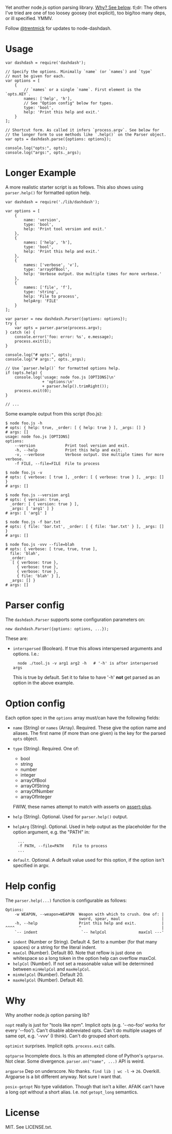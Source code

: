 Yet another node.js option parsing library.
[Why? See below](#why). tl;dr: The others I've tried are one of
too loosey goosey (not explicit), too big/too many deps, or ill specified.
YMMV.

Follow <a href="https://twitter.com/intent/user?screen_name=trentmick" target="_blank">@trentmick</a>
for updates to node-dashdash.


# Usage

    var dashdash = require('dashdash');

    // Specify the options. Minimally `name` (or `names`) and `type`
    // must be given for each.
    var options = [
        {
            // `names` or a single `name`. First element is the `opts.KEY`.
            names: ['help', 'h'],
            // See "Option config" below for types.
            type: 'bool',
            help: 'Print this help and exit.'
        }
    ];

    // Shortcut form. As called it infers `process.argv`. See below for
    // the longer form to use methods like `.help()` on the Parser object.
    var opts = dashdash.parse({options: options});

    console.log("opts:", opts);
    console.log("args:", opts._args);


# Longer Example

A more realistic starter script is as follows. This also shows using
`parser.help()` for formatted option help.

    var dashdash = require('./lib/dashdash');

    var options = [
        {
            name: 'version',
            type: 'bool',
            help: 'Print tool version and exit.'
        },
        {
            names: ['help', 'h'],
            type: 'bool',
            help: 'Print this help and exit.'
        },
        {
            names: ['verbose', 'v'],
            type: 'arrayOfBool',
            help: 'Verbose output. Use multiple times for more verbose.'
        },
        {
            names: ['file', 'f'],
            type: 'string',
            help: 'File to process',
            helpArg: 'FILE'
        }
    ];

    var parser = new dashdash.Parser({options: options});
    try {
        var opts = parser.parse(process.argv);
    } catch (e) {
        console.error('foo: error: %s', e.message);
        process.exit(1);
    }

    console.log("# opts:", opts);
    console.log("# args:", opts._args);

    // Use `parser.help()` for formatted options help.
    if (opts.help) {
        console.log('usage: node foo.js [OPTIONS]\n'
                    + 'options:\n'
                    + parser.help().trimRight());
        process.exit(0);
    }

    // ...


Some example output from this script (foo.js):

    $ node foo.js -h
    # opts: { help: true, _order: [ { help: true } ], _args: [] }
    # args: []
    usage: node foo.js [OPTIONS]
    options:
        --version             Print tool version and exit.
        -h, --help            Print this help and exit.
        -v, --verbose         Verbose output. Use multiple times for more verbose.
        -f FILE, --file=FILE  File to process

    $ node foo.js -v
    # opts: { verbose: [ true ], _order: [ { verbose: true } ], _args: [] }
    # args: []

    $ node foo.js --version arg1
    # opts: { version: true,
      _order: [ { version: true } ],
      _args: [ 'arg1' ] }
    # args: [ 'arg1' ]

    $ node foo.js -f bar.txt
    # opts: { file: 'bar.txt', _order: [ { file: 'bar.txt' } ], _args: [] }
    # args: []

    $ node foo.js -vvv --file=blah
    # opts: { verbose: [ true, true, true ],
      file: 'blah',
      _order:
       [ { verbose: true },
         { verbose: true },
         { verbose: true },
         { file: 'blah' } ],
      _args: [] }
    # args: []


# Parser config

The `dashdash.Parser` supports some configuration parameters on:

    new dashdash.Parser({options: options, ...});

These are:

- `interspersed` (Boolean). If true this allows interspersed arguments and
  options. I.e.:

        node ./tool.js -v arg1 arg2 -h   # '-h' is after interspersed args

  This is true by default. Set it to false to have '-h' **not** get parsed
  as an option in the above example.


# Option config

Each option spec in the `options` array must/can have the following fields:

- `name` (String) or `names` (Array). Required. These give the option name
  and aliases. The first name (if more than one given) is the key for the
  parsed `opts` object.

- `type` (String). Required. One of:

    - bool
    - string
    - number
    - integer
    - arrayOfBool
    - arrayOfString
    - arrayOfNumber
    - arrayOfInteger

  FWIW, these names attempt to match with asserts on
  [assert-plus](https://github.com/mcavage/node-assert-plus).

- `help` (String). Optional. Used for `parser.help()` output.

- `helpArg` (String). Optional. Used in help output as the placeholder for
  the option argument, e.g. the "PATH" in:

        ...
        -f PATH, --file=PATH    File to process
        ...

- `default`. Optional. A default value used for this option, if the
  option isn't specified in argv.


# Help config

The `parser.help(...)` function is configurable as follows:

    Options:
        -w WEAPON, --weapon=WEAPON  Weapon with which to crush. One of: |
                                    sword, spear, maul                  |
        -h, --help                  Print this help and exit.           |
    ^^^^                            ^                                   |
        `-- indent                   `-- helpCol              maxCol ---'

- `indent` (Number or String). Default 4. Set to a number (for that many
  spaces) or a string for the literal indent.
- `maxCol` (Number). Default 80. Note that reflow is just done on whitespace
  so a long token in the option help can overflow maxCol.
- `helpCol` (Number). If not set a reasonable value will be determined
  between `minHelpCol` and `maxHelpCol`.
- `minHelpCol` (Number). Default 20.
- `maxHelpCol` (Number). Default 40.


# Why

Why another node.js option parsing lib?

`nopt` really is just for "tools like npm". Implicit opts (e.g. '--no-foo'
works for every '--foo'). Can't disable abbreviated opts. Can't do multiple
usages of same opt, e.g. '-vvv' (I think). Can't do grouped short opts.

`optimist` surprises. Implicit opts. `process.exit` calls.

`optparse` Incomplete docs. Is this an attempted clone of Python's `optparse`.
Not clear. Some divergence. `parser.on("name", ...)` API is weird.

`argparse` Dep on underscore. No thanks. `find lib | wc -l` -> `26`. Overkill.
Argparse is a bit different anyway. Not sure I want that.

`posix-getopt` No type validation. Though that isn't a killer. AFAIK can't
have a long opt without a short alias. I.e. not `getopt_long` semantics.

# License

MIT. See LICENSE.txt.
